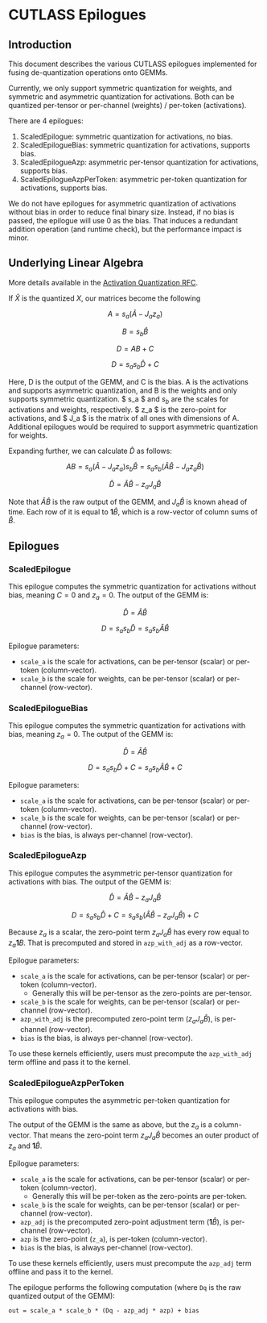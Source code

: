 # CUTLASS Epilogues

## Introduction
This document describes the various CUTLASS epilogues implemented for fusing de-quantization operations onto GEMMs. 

Currently, we only support symmetric quantization for weights,
and symmetric and asymmetric quantization for activations.
Both can be quantized per-tensor or per-channel (weights) / per-token (activations).

There are 4 epilogues:
1. ScaledEpilogue: symmetric quantization for activations, no bias.
1. ScaledEpilogueBias: symmetric quantization for activations, supports bias.
1. ScaledEpilogueAzp: asymmetric per-tensor quantization for activations, supports bias.
1. ScaledEpilogueAzpPerToken: asymmetric per-token quantization for activations, supports bias.

We do not have epilogues for asymmetric quantization of activations without bias in order to reduce final binary size.
Instead, if no bias is passed, the epilogue will use 0 as the bias.
That induces a redundant addition operation (and runtime check), but the performance impact is minor.

## Underlying Linear Algebra

More details available in the [Activation Quantization RFC](https://github.com/vllm-project/vllm/issues/3975).

If $` \widehat X `$ is the quantized $` X `$, our matrices become the following

```math
A = s_a (\widehat A - J_a z_a)
```
```math
B = s_b \widehat B
```
```math
D = A B + C
```
```math
D = s_a s_b \widehat D + C
```

Here, D is the output of the GEMM, and C is the bias.
A is the activations and supports asymmetric quantization,
and B is the weights and only supports symmetric quantization.
$ s_a $ and $s_b$ are the scales for activations and weights, respectively.
$ z_a $ is the zero-point for activations, and $ J_a $ is the matrix of all ones with dimensions of A.
Additional epilogues would be required to support asymmetric quantization for weights.

Expanding further, we can calculate $` \widehat D `$ as follows:

```math
A B = s_a ( \widehat A - J_a z_a ) s_b \widehat B = s_a s_b \left( \widehat A \widehat B - J_a z_a \widehat B \right)
```
```math
\widehat D = \widehat A \widehat B - z_a J_a \widehat B
```

Note that $` \widehat A \widehat B `$ is the raw output of the GEMM,
and $` J_a \widehat B `$ is known ahead of time.
Each row of it is equal to $` \mathbf 1 \widehat B `$, which is a row-vector of column sums of $` \widehat B `$.

## Epilogues

### ScaledEpilogue
This epilogue computes the symmetric quantization for activations without bias, meaning $` C = 0 `$ and $` z_a = 0 `$.
The output of the GEMM is:

```math
\widehat D = \widehat A \widehat B
```
```math
D = s_a s_b \widehat D = s_a s_b \widehat A \widehat B

```

Epilogue parameters:
- `scale_a` is the scale for activations, can be per-tensor (scalar) or per-token (column-vector).
- `scale_b` is the scale for weights, can be per-tensor (scalar) or per-channel (row-vector).

### ScaledEpilogueBias
This epilogue computes the symmetric quantization for activations with bias, meaning $` z_a = 0 `$.
The output of the GEMM is:

```math
\widehat D = \widehat A \widehat B
```
```math
D = s_a s_b \widehat D + C = s_a s_b \widehat A \widehat B + C
```


Epilogue parameters:
- `scale_a` is the scale for activations, can be per-tensor (scalar) or per-token (column-vector).
- `scale_b` is the scale for weights, can be per-tensor (scalar) or per-channel (row-vector).
- `bias` is the bias, is always per-channel (row-vector).

### ScaledEpilogueAzp
This epilogue computes the asymmetric per-tensor quantization for activations with bias.
The output of the GEMM is:

```math
\widehat D = \widehat A \widehat B - z_a J_a \widehat B
```
```math
D = s_a s_b \widehat D + C = s_a s_b \left( \widehat A \widehat B - z_a J_a \widehat B \right) + C
```

Because $` z_a `$ is a scalar, the zero-point term $` z_a J_a \widehat B `$ has every row equal to $` z_a \mathbf 1 B `$. 
That is precomputed and stored in `azp_with_adj` as a row-vector.

Epilogue parameters:
- `scale_a` is the scale for activations, can be per-tensor (scalar) or per-token (column-vector).
  - Generally this will be per-tensor as the zero-points are per-tensor.
- `scale_b` is the scale for weights, can be per-tensor (scalar) or per-channel (row-vector).
- `azp_with_adj` is the precomputed zero-point term ($` z_a J_a \widehat B `$), is per-channel (row-vector).
- `bias` is the bias, is always per-channel (row-vector).

To use these kernels efficiently, users must precompute the `azp_with_adj` term offline and pass it to the kernel.

### ScaledEpilogueAzpPerToken
This epilogue computes the asymmetric per-token quantization for activations with bias.

The output of the GEMM is the same as above, but the $` z_a `$ is a column-vector.
That means the zero-point term $` z_a J_a \widehat B `$ becomes an outer product of $` z_a `$ and $` \mathbf 1 \widehat B `$.

Epilogue parameters:
- `scale_a` is the scale for activations, can be per-tensor (scalar) or per-token (column-vector).
  - Generally this will be per-token as the zero-points are per-token.
- `scale_b` is the scale for weights, can be per-tensor (scalar) or per-channel (row-vector).
- `azp_adj` is the precomputed zero-point adjustment term ($` \mathbf 1 \widehat B `$), is per-channel (row-vector).
- `azp` is the zero-point (`z_a`), is per-token (column-vector).
- `bias` is the bias, is always per-channel (row-vector).

To use these kernels efficiently, users must precompute the `azp_adj` term offline and pass it to the kernel.

The epilogue performs the following computation (where `Dq` is the raw quantized output of the GEMM):
```
out = scale_a * scale_b * (Dq - azp_adj * azp) + bias
```
